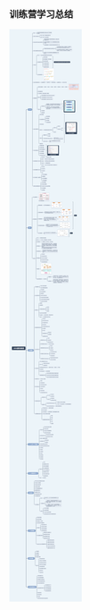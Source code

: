 ### 训练营学习总结
![image](https://raw.githubusercontent.com/wenhui5628/JAVA-000/main/Week_15/JAVA%E8%BF%9B%E9%98%B6%E8%AE%AD%E7%BB%83%E8%90%A5.png)

